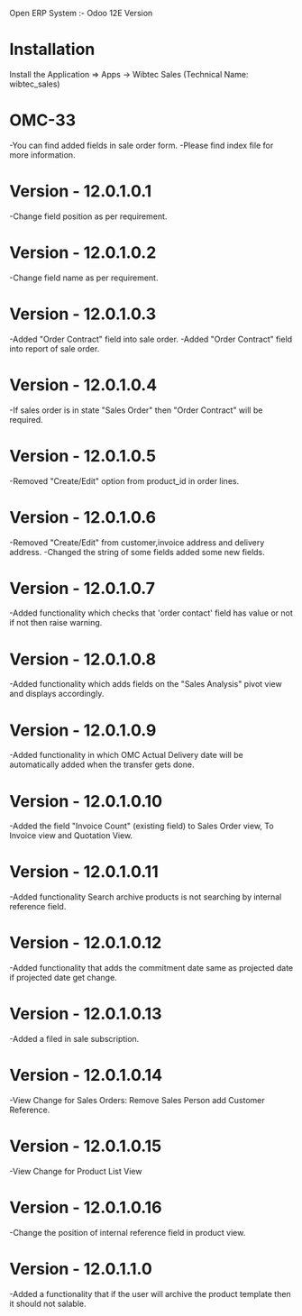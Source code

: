 Open ERP System :- Odoo 12E Version 

Installation 
============
Install the Application => Apps -> Wibtec Sales (Technical Name: wibtec_sales)


OMC-33
====================
-You can find added fields in sale order form.
-Please find index file for more information.

Version - 12.0.1.0.1
======================
-Change field position as per requirement.

Version - 12.0.1.0.2
======================
-Change field name as per requirement.

Version - 12.0.1.0.3
=======================
-Added "Order Contract" field into sale order.
-Added "Order Contract" field into report of sale order.

Version - 12.0.1.0.4
=====================
-If sales order is in state "Sales Order" then "Order Contract" will be required.

Version - 12.0.1.0.5
===========================
-Removed "Create/Edit" option from product_id in order lines.

Version - 12.0.1.0.6
=========================
-Removed "Create/Edit" from customer,invoice address and delivery address.
-Changed the string of some fields added some new fields.

Version - 12.0.1.0.7
====================
-Added functionality which checks that 'order contact' field has value or not if not then raise warning.

Version - 12.0.1.0.8
======================
-Added functionality which adds fields on the "Sales Analysis" pivot view and displays accordingly.

Version - 12.0.1.0.9
======================
-Added functionality in which OMC Actual Delivery date will be automatically added when the transfer gets done.

Version - 12.0.1.0.10
=====================
-Added the field "Invoice Count" (existing field) to Sales Order view, To Invoice view and Quotation View.

Version - 12.0.1.0.11
=====================
-Added functionality Search archive products is not searching by internal reference field.

Version - 12.0.1.0.12
=====================
-Added functionality that adds the commitment date same as projected date if projected date get change.

Version - 12.0.1.0.13
======================
-Added a filed in sale subscription.

Version - 12.0.1.0.14
======================
-View Change for Sales Orders: Remove Sales Person add Customer Reference.

Version - 12.0.1.0.15
======================
-View Change for Product List View

Version - 12.0.1.0.16
======================
-Change the position of internal reference field in product view.

Version - 12.0.1.1.0
======================
-Added a functionality that if the user will archive the product template then it should not salable.